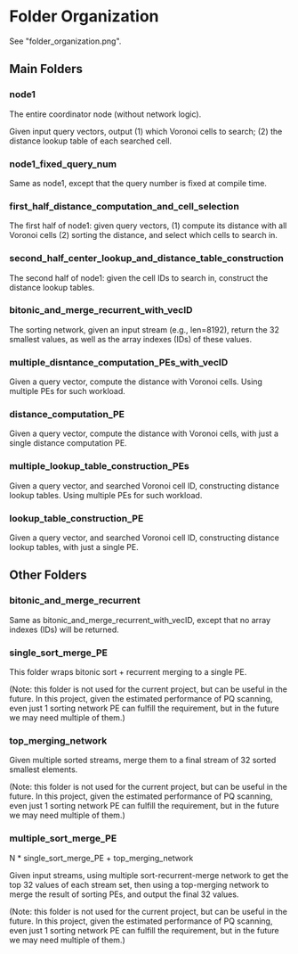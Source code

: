 # Folder Organization

See "folder_organization.png".

## Main Folders

### node1

The entire coordinator node (without network logic).

Given input query vectors, output (1) which Voronoi cells to search; (2) the distance lookup table of each searched cell.

### node1_fixed_query_num

Same as node1, except that the query number is fixed at compile time.

### first_half_distance_computation_and_cell_selection

The first half of node1: given query vectors, (1) compute its distance with all Voronoi cells (2) sorting the distance, and select which cells to search in.

### second_half_center_lookup_and_distance_table_construction

The second half of node1: given the cell IDs to search in, construct the distance lookup tables.

### bitonic_and_merge_recurrent_with_vecID

The sorting network, given an input stream (e.g., len=8192), return the 32 smallest values, as well as the array indexes (IDs) of these values.

### multiple_disntance_computation_PEs_with_vecID

Given a query vector, compute the distance with Voronoi cells. Using multiple PEs for such workload.

### distance_computation_PE

Given a query vector, compute the distance with Voronoi cells, with just a single distance computation PE.

### multiple_lookup_table_construction_PEs

Given a query vector, and searched Voronoi cell ID, constructing distance lookup tables. Using multiple PEs for such workload.

### lookup_table_construction_PE

Given a query vector, and searched Voronoi cell ID, constructing distance lookup tables, with just a single PE.

## Other Folders


### bitonic_and_merge_recurrent

Same as bitonic_and_merge_recurrent_with_vecID, except that no array indexes (IDs) will be returned.

### single_sort_merge_PE

This folder wraps bitonic sort + recurrent merging to a single PE.

(Note: this folder is not used for the current project, but can be useful in the future. In this project, given the estimated performance of PQ scanning, even just 1 sorting network PE can fulfill the requirement, but in the future we may need multiple of them.)


### top_merging_network

Given multiple sorted streams, merge them to a final stream of 32 sorted smallest elements.

(Note: this folder is not used for the current project, but can be useful in the future. In this project, given the estimated performance of PQ scanning, even just 1 sorting network PE can fulfill the requirement, but in the future we may need multiple of them.)

### multiple_sort_merge_PE

N * single_sort_merge_PE + top_merging_network

Given input streams, using multiple sort-recurrent-merge network to get the top 32 values of each stream set, then using a top-merging network to merge the result of sorting PEs, and output the final 32 values.

(Note: this folder is not used for the current project, but can be useful in the future. In this project, given the estimated performance of PQ scanning, even just 1 sorting network PE can fulfill the requirement, but in the future we may need multiple of them.)
